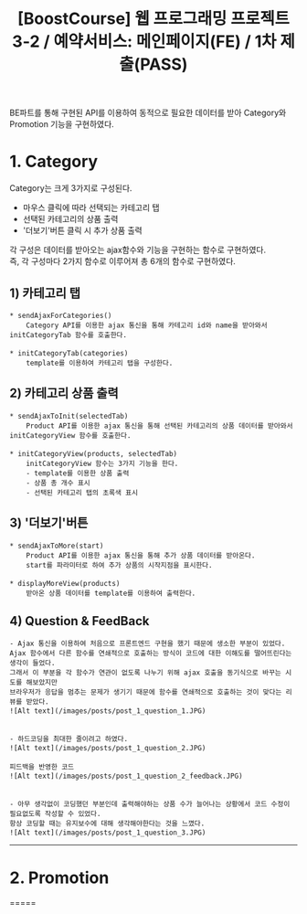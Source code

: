 ﻿---
layout: post
title: '[BoostCourse] 웹 프로그래밍 프로젝트 3-2 / 예약서비스: 메인페이지(FE) / 1차 제출(PASS)'
image: '/images/posts/boostcourse.JPG'
---



BE파트를 통해 구현된 API를 이용하여 동적으로 필요한 데이터를 받아 Category와 Promotion 기능을 구현하였다.  

# 1. Category

Category는 크게 3가지로 구성된다.  
* 마우스 클릭에 따라 선택되는 카테고리 탭
* 선택된 카테고리의 상품 출력
* '더보기'버튼 클릭 시 추가 상품 출력

각 구성은 데이터를 받아오는 ajax함수와 기능을 구현하는 함수로 구현하였다.  
즉, 각 구성마다 2가지 함수로 이루어져 총 6개의 함수로 구현하였다.  

## 1) 카테고리 탭
    * sendAjaxForCategories()  
        Category API를 이용한 ajax 통신을 통해 카테고리 id와 name을 받아와서 initCategoryTab 함수를 호출한다.
        
    * initCategoryTab(categories)  
        template를 이용하여 카테고리 탭을 구성한다.

## 2) 카테고리 상품 출력
    * sendAjaxToInit(selectedTab)  
        Product API를 이용한 ajax 통신을 통해 선택된 카테고리의 상품 데이터를 받아와서 initCategoryView 함수를 호출한다.

    * initCategoryView(products, selectedTab)  
        initCategoryView 함수는 3가지 기능을 한다.  
        - template를 이용한 상품 출력
        - 상품 총 개수 표시
        - 선택된 카테고리 탭의 초록색 표시

## 3) '더보기'버튼
    * sendAjaxToMore(start)  
        Product API를 이용한 ajax 통신을 통해 추가 상품 데이터를 받아온다.
        start를 파라미터로 하여 추가 상품의 시작지점을 표시한다.

    * displayMoreView(products)  
        받아온 상품 데이터를 template를 이용하여 출력한다.



## 4) Question & FeedBack  
    - Ajax 통신을 이용하여 처음으로 프론트엔드 구현을 했기 때문에 생소한 부분이 있었다.  
    Ajax 함수에서 다른 함수를 연쇄적으로 호출하는 방식이 코드에 대한 이해도를 떨어뜨린다는 생각이 들었다.  
    그래서 이 부분을 각 함수가 연관이 없도록 나누기 위해 ajax 호출을 동기식으로 바꾸는 시도를 해보았지만   
    브라우저가 응답을 멈추는 문제가 생기기 때문에 함수를 연쇄적으로 호출하는 것이 맞다는 리뷰를 받았다.  
    ![Alt text](/images/posts/post_1_question_1.JPG)


    - 하드코딩을 최대한 줄이려고 하였다.
    ![Alt text](/images/posts/post_1_question_2.JPG)

    피드백을 반영한 코드
    ![Alt text](/images/posts/post_1_question_2_feedback.JPG)


    - 아무 생각없이 코딩했던 부분인데 출력해야하는 상품 수가 늘어나는 상황에서 코드 수정이 필요없도록 작성할 수 있었다.
    항상 코딩할 때는 유지보수에 대해 생각해야한다는 것을 느꼈다.
    ![Alt text](/images/posts/post_1_question_3.JPG)


*****

# 2. Promotion
=====